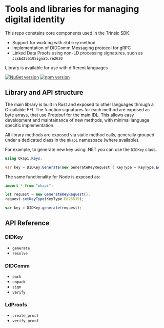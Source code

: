 # Tools and libraries for managing digital identity

This repo constains core components used in the Trinsic SDK

- Support for working with `did:key` method
- Implementation of DIDComm Messaging protocol for gRPC
- Linked Data Proofs using non-LD processing signatures, such as `JcsEd25519Signature2020`

Library is available for use with different languages

[![NuGet version](https://badge.fury.io/nu/okapi.net.svg)](https://badge.fury.io/nu/okapi.net)
[![npm version](https://badge.fury.io/js/%40trinsic%2Fokapi.svg)](https://badge.fury.io/js/%40trinsic%2Fokapi)

## Library and API structure

The main library is built in Rust and exposed to other languages through a C-callable FFI. The function signatures for each method are exposed as byte arrays, that use Protobuf for the main IDL. This allows easy development and maintainance of new methods, with minimal language specific implementation.

All library methods are exposed via static method calls, generally grouped under a dedicated class in the `Okapi` namespace (where available).

For example, to generate new key using .NET you can use the `DIDKey` class.

```cs
using Okapi.Keys;

var key = DIDKey.Generate(new GenerateKeyRequest { KeyType = KeyType.Ed25519 });
```

The same functionality for Node is exposed as:

```js
import * from "okapi";

let request = new GenerateKeyRequest();
request.setKeyType(KeyType.Ed25519);

var key = DIDKey.generate(request);
```

## API Reference

### DIDKey

- `generate`
- `resolve`

### DIDComm

- `pack`
- `unpack`
- `sign`
- `verify`

### LdProofs

- `create_proof`
- `verify_proof`